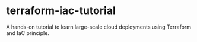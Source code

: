 # terraform-iac-tutorial
A hands-on tutorial to learn large-scale cloud deployments using Terraform and IaC principle.
